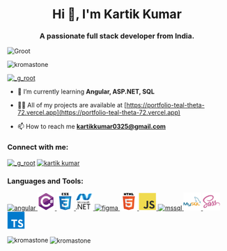 
<!--
**KromaStone/KromaStone** is a ✨ _special_ ✨ repository because its `README.md` (this file) appears on your GitHub profile.

Here are some ideas to get you started:

- 🔭 I’m currently working on ...
- 🌱 I’m currently learning ...
- 👯 I’m looking to collaborate on ...
- 🤔 I’m looking for help with ...
- 💬 Ask me about ...
- 📫 How to reach me: ...
- 😄 Pronouns: ...
- ⚡ Fun fact: ...
-->
<h1 align="center">Hi 👋, I'm Kartik Kumar</h1>
<h3 align="center">A passionate full stack developer from India.</h3>
<!-- <iframe src="https://giphy.com/embed/pOEbLRT4SwD35IELiQ" width="480" height="269" style="" frameBorder="0" class="giphy-embed" allowFullScreen></iframe><p><a href="https://giphy.com/gifs/tech-technology-mograph-pOEbLRT4SwD35IELiQ">via GIPHY</a></p>
 -->
 <img src="https://images.pexels.com/photos/270632/pexels-photo-270632.jpeg" alt="Groot"  style="width: 100vw; height : 400px;" >
<p align="left"> <img src="https://komarev.com/ghpvc/?username=kromastone&label=Profile%20views&color=0e75b6&style=flat" alt="kromastone" /> </p>

<p align="left"> <a href="https://twitter.com/_g_root" target="blank"><img src="https://img.shields.io/twitter/follow/_g_root?logo=twitter&style=for-the-badge" alt="_g_root" /></a> </p>

- 🌱 I’m currently learning **Angular, ASP.NET, SQL**

- 👨‍💻 All of my projects are available at [https://portfolio-teal-theta-72.vercel.app](https://portfolio-teal-theta-72.vercel.app)

- 📫 How to reach me **kartikkumar0325@gmail.com**

<h3 align="left">Connect with me:</h3>
<p align="left">
<a href="https://twitter.com/_g_root" target="blank"><img align="center" src="https://raw.githubusercontent.com/rahuldkjain/github-profile-readme-generator/master/src/images/icons/Social/twitter.svg" alt="_g_root" height="30" width="40" /></a>
<a href="https://linkedin.com/in/kartik kumar" target="blank"><img align="center" src="https://raw.githubusercontent.com/rahuldkjain/github-profile-readme-generator/master/src/images/icons/Social/linked-in-alt.svg" alt="kartik kumar" height="30" width="40" /></a>
</p>

<h3 align="left">Languages and Tools:</h3>
<p align="left"> <a href="https://angular.io" target="_blank" rel="noreferrer"> <img src="https://angular.io/assets/images/logos/angular/angular.svg" alt="angular" width="40" height="40"/> </a> <a href="https://www.w3schools.com/cs/" target="_blank" rel="noreferrer"> <img src="https://raw.githubusercontent.com/devicons/devicon/master/icons/csharp/csharp-original.svg" alt="csharp" width="40" height="40"/> </a> <a href="https://www.w3schools.com/css/" target="_blank" rel="noreferrer"> <img src="https://raw.githubusercontent.com/devicons/devicon/master/icons/css3/css3-original-wordmark.svg" alt="css3" width="40" height="40"/> </a> <a href="https://dotnet.microsoft.com/" target="_blank" rel="noreferrer"> <img src="https://raw.githubusercontent.com/devicons/devicon/master/icons/dot-net/dot-net-original-wordmark.svg" alt="dotnet" width="40" height="40"/> </a> <a href="https://www.figma.com/" target="_blank" rel="noreferrer"> <img src="https://www.vectorlogo.zone/logos/figma/figma-icon.svg" alt="figma" width="40" height="40"/> </a> <a href="https://www.w3.org/html/" target="_blank" rel="noreferrer"> <img src="https://raw.githubusercontent.com/devicons/devicon/master/icons/html5/html5-original-wordmark.svg" alt="html5" width="40" height="40"/> </a> <a href="https://developer.mozilla.org/en-US/docs/Web/JavaScript" target="_blank" rel="noreferrer"> <img src="https://raw.githubusercontent.com/devicons/devicon/master/icons/javascript/javascript-original.svg" alt="javascript" width="40" height="40"/> </a> <a href="https://www.microsoft.com/en-us/sql-server" target="_blank" rel="noreferrer"> <img src="https://www.svgrepo.com/show/303229/microsoft-sql-server-logo.svg" alt="mssql" width="40" height="40"/> </a> <a href="https://www.mysql.com/" target="_blank" rel="noreferrer"> <img src="https://raw.githubusercontent.com/devicons/devicon/master/icons/mysql/mysql-original-wordmark.svg" alt="mysql" width="40" height="40"/> </a> <a href="https://sass-lang.com" target="_blank" rel="noreferrer"> <img src="https://raw.githubusercontent.com/devicons/devicon/master/icons/sass/sass-original.svg" alt="sass" width="40" height="40"/> </a> <a href="https://www.typescriptlang.org/" target="_blank" rel="noreferrer"> <img src="https://raw.githubusercontent.com/devicons/devicon/master/icons/typescript/typescript-original.svg" alt="typescript" width="40" height="40"/> </a> </p>

<p><img align="left" src="https://github-readme-stats.vercel.app/api/top-langs?username=kromastone&show_icons=true&locale=en&layout=compact" alt="kromastone" /></p>

<p>&nbsp;<img align="center" src="https://github-readme-stats.vercel.app/api?username=kromastone&show_icons=true&locale=en" alt="kromastone" /></p>
